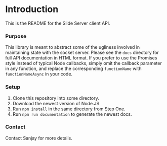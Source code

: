 # Introduction #

This is the README for the Slide Server client API.

### Purpose ###

This library is meant to abstract some of the ugliness
involved in maintaining state with the socket server. Please
see the `docs` directory for full API documentation in HTML
format. If you prefer to use the Promises style instead of
typical Node callbacks, simply omit the callback parameter
in any function, and replace the corresponding `functionName`
with `functionNameAsync` in your code.

### Setup ###

1. Clone this repository into some directory.
2. Download the newest version of Node.JS.
3. Run `npm install` in the same directory from Step One.
4. Run `npm run documentation` to generate the newest docs.

### Contact ###

Contact Sanjay for more details.
